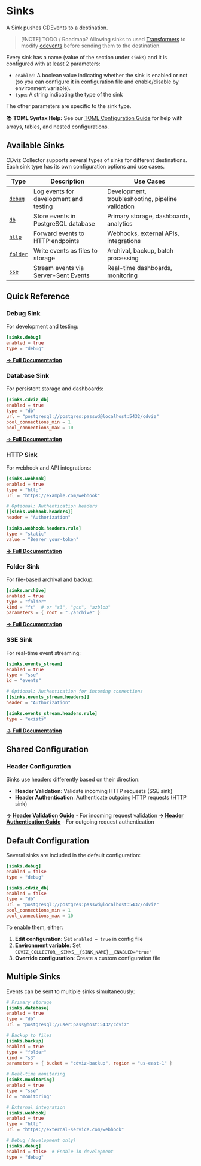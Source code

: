 # Sinks

A Sink pushes CDEvents to a destination.

> [!NOTE] TODO / Roadmap?
> Allowing sinks to used [Transformers] to modify [cdevents] before sending them to the destination.

Every sink has a name (value of the section under `sinks`) and it is configured with at least 2 parameters:

- `enabled`: A boolean value indicating whether the sink is enabled or not (so you can configure it in configuration file and enable/disable by environment variable).
- `type`: A string indicating the type of the sink

The other parameters are specific to the sink type.

📚 **TOML Syntax Help:** See our [TOML Configuration Guide](../toml-guide.md) for help with arrays, tables, and nested configurations.

## Available Sinks

CDviz Collector supports several types of sinks for different destinations. Each sink type has its own configuration options and use cases.

| Type | Description | Use Cases |
|------|-------------|-----------|
| [`debug`](./debug.md) | Log events for development and testing | Development, troubleshooting, pipeline validation |
| [`db`](./db.md) | Store events in PostgreSQL database | Primary storage, dashboards, analytics |
| [`http`](./http.md) | Forward events to HTTP endpoints | Webhooks, external APIs, integrations |
| [`folder`](./folder.md) | Write events as files to storage | Archival, backup, batch processing |
| [`sse`](./sse.md) | Stream events via Server-Sent Events | Real-time dashboards, monitoring |

## Quick Reference

### Debug Sink

For development and testing:

```toml
[sinks.debug]
enabled = true
type = "debug"
```

**[→ Full Documentation](./debug.md)**

### Database Sink

For persistent storage and dashboards:

```toml
[sinks.cdviz_db]
enabled = true
type = "db"
url = "postgresql://postgres:passwd@localhost:5432/cdviz"
pool_connections_min = 1
pool_connections_max = 10
```

**[→ Full Documentation](./db.md)**

### HTTP Sink

For webhook and API integrations:

```toml
[sinks.webhook]
enabled = true
type = "http"
url = "https://example.com/webhook"

# Optional: Authentication headers
[[sinks.webhook.headers]]
header = "Authorization"

[sinks.webhook.headers.rule]
type = "static"
value = "Bearer your-token"
```

**[→ Full Documentation](./http.md)**

### Folder Sink

For file-based archival and backup:

```toml
[sinks.archive]
enabled = true
type = "folder"
kind = "fs"  # or "s3", "gcs", "azblob"
parameters = { root = "./archive" }
```

**[→ Full Documentation](./folder.md)**

### SSE Sink

For real-time event streaming:

```toml
[sinks.events_stream]
enabled = true
type = "sse"
id = "events"

# Optional: Authentication for incoming connections
[[sinks.events_stream.headers]]
header = "Authorization"

[sinks.events_stream.headers.rule]
type = "exists"
```

**[→ Full Documentation](./sse.md)**

## Shared Configuration

### Header Configuration

Sinks use headers differently based on their direction:

- **Header Validation**: Validate incoming HTTP requests (SSE sink)
- **Header Authentication**: Authenticate outgoing HTTP requests (HTTP sink)

**[→ Header Validation Guide](../header-validation.md)** - For incoming request validation
**[→ Header Authentication Guide](../header-authentication.md)** - For outgoing request authentication

## Default Configuration

Several sinks are included in the default configuration:

```toml
[sinks.debug]
enabled = false
type = "debug"

[sinks.cdviz_db]
enabled = false
type = "db"
url = "postgresql://postgres:passwd@localhost:5432/cdviz"
pool_connections_min = 1
pool_connections_max = 10
```

To enable them, either:
1. **Edit configuration**: Set `enabled = true` in config file
2. **Environment variable**: Set `CDVIZ_COLLECTOR__SINKS__{SINK_NAME}__ENABLED="true"`
3. **Override configuration**: Create a custom configuration file

## Multiple Sinks

Events can be sent to multiple sinks simultaneously:

```toml
# Primary storage
[sinks.database]
enabled = true
type = "db"
url = "postgresql://user:pass@host:5432/cdviz"

# Backup to files
[sinks.backup]
enabled = true
type = "folder"
kind = "s3"
parameters = { bucket = "cdviz-backup", region = "us-east-1" }

# Real-time monitoring
[sinks.monitoring]
enabled = true
type = "sse"
id = "monitoring"

# External integration
[sinks.webhook]
enabled = true
type = "http"
url = "https://external-service.com/webhook"

# Debug (development only)
[sinks.debug]
enabled = false  # Enable in development
type = "debug"
```

[cdevents]: <https://cdevents.dev/>
[Sources]: ../sources
[Sinks]: ./
[Transformers]: ../transformers
